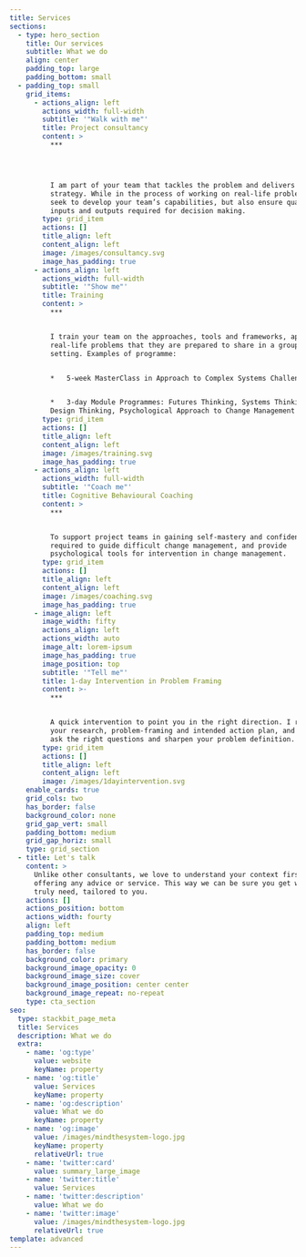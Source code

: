 ```yaml
---
title: Services
sections:
  - type: hero_section
    title: Our services
    subtitle: What we do
    align: center
    padding_top: large
    padding_bottom: small
  - padding_top: small
    grid_items:
      - actions_align: left
        actions_width: full-width
        subtitle: '"Walk with me"'
        title: Project consultancy
        content: >
          ***




          I am part of your team that tackles the problem and delivers the
          strategy. While in the process of working on real-life problems, I
          seek to develop your team’s capabilities, but also ensure quality of
          inputs and outputs required for decision making.
        type: grid_item
        actions: []
        title_align: left
        content_align: left
        image: /images/consultancy.svg
        image_has_padding: true
      - actions_align: left
        actions_width: full-width
        subtitle: '"Show me"'
        title: Training
        content: >
          ***


          I train your team on the approaches, tools and frameworks, applied to
          real-life problems that they are prepared to share in a group training
          setting. Examples of programme:


          *   5-week MasterClass in Approach to Complex Systems Challenges


          *   3-day Module Programmes: Futures Thinking, Systems Thinking,
          Design Thinking, Psychological Approach to Change Management
        type: grid_item
        actions: []
        title_align: left
        content_align: left
        image: /images/training.svg
        image_has_padding: true
      - actions_align: left
        actions_width: full-width
        subtitle: '"Coach me"'
        title: Cognitive Behavioural Coaching
        content: >
          ***


          To support project teams in gaining self-mastery and confidence
          required to guide difficult change management, and provide
          psychological tools for intervention in change management.
        type: grid_item
        actions: []
        title_align: left
        content_align: left
        image: /images/coaching.svg
        image_has_padding: true
      - image_align: left
        image_width: fifty
        actions_align: left
        actions_width: auto
        image_alt: lorem-ipsum
        image_has_padding: true
        image_position: top
        subtitle: '"Tell me"'
        title: 1-day Intervention in Problem Framing
        content: >-
          ***


          A quick intervention to point you in the right direction. I review
          your research, problem-framing and intended action plan, and help you
          ask the right questions and sharpen your problem definition.
        type: grid_item
        actions: []
        title_align: left
        content_align: left
        image: /images/1dayintervention.svg
    enable_cards: true
    grid_cols: two
    has_border: false
    background_color: none
    grid_gap_vert: small
    padding_bottom: medium
    grid_gap_horiz: small
    type: grid_section
  - title: Let's talk
    content: >
      Unlike other consultants, we love to understand your context first before
      offering any advice or service. This way we can be sure you get what you
      truly need, tailored to you.
    actions: []
    actions_position: bottom
    actions_width: fourty
    align: left
    padding_top: medium
    padding_bottom: medium
    has_border: false
    background_color: primary
    background_image_opacity: 0
    background_image_size: cover
    background_image_position: center center
    background_image_repeat: no-repeat
    type: cta_section
seo:
  type: stackbit_page_meta
  title: Services
  description: What we do
  extra:
    - name: 'og:type'
      value: website
      keyName: property
    - name: 'og:title'
      value: Services
      keyName: property
    - name: 'og:description'
      value: What we do
      keyName: property
    - name: 'og:image'
      value: /images/mindthesystem-logo.jpg
      keyName: property
      relativeUrl: true
    - name: 'twitter:card'
      value: summary_large_image
    - name: 'twitter:title'
      value: Services
    - name: 'twitter:description'
      value: What we do
    - name: 'twitter:image'
      value: /images/mindthesystem-logo.jpg
      relativeUrl: true
template: advanced
---
```

